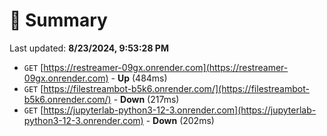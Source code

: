 # 📖 Summary
Last updated: **8/23/2024, 9:53:28 PM**

- `GET` [https://restreamer-09gx.onrender.com](https://restreamer-09gx.onrender.com) - **Up** (484ms)
- `GET` [https://filestreambot-b5k6.onrender.com/](https://filestreambot-b5k6.onrender.com/) - **Down** (217ms)
- `GET` [https://jupyterlab-python3-12-3.onrender.com](https://jupyterlab-python3-12-3.onrender.com) - **Down** (202ms)
